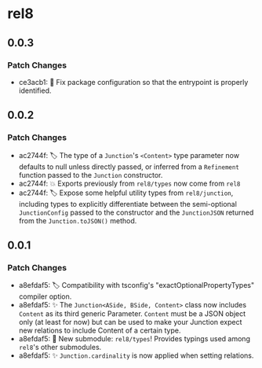 # rel8

## 0.0.3

### Patch Changes

- ce3acb1: 🔧 Fix package configuration so that the entrypoint is properly identified.

## 0.0.2

### Patch Changes

- ac2744f: 🏷️ The type of a `Junction`'s `<Content>` type parameter now defaults to null unless directly passed, or inferred from a `Refinement` function passed to the `Junction` constructor.
- ac2744f: 💥 Exports previously from `rel8/types` now come from `rel8`
- ac2744f: 🏷️ Expose some helpful utility types from `rel8/junction`, including types to explicitly differentiate between the semi-optional `JunctionConfig` passed to the constructor and the `JunctionJSON` returned from the `Junction.toJSON()` method.

## 0.0.1

### Patch Changes

- a8efdaf5: 🏷️ Compatibility with tsconfig's "exactOptionalPropertyTypes" compiler option.
- a8efdaf5: ✨ The `Junction<ASide, BSide, Content>` class now includes `Content` as its third generic Parameter. `Content` must be a JSON object only (at least for now) but can be used to make your Junction expect new relations to include Content of a certain type.
- a8efdaf5: 🎁 New submodule: `rel8/types`! Provides typings used among `rel8`'s other submodules.
- a8efdaf5: ✨ `Junction.cardinality` is now applied when setting relations.
